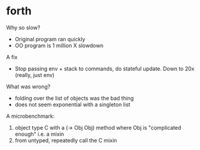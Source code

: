 forth
===

Why so slow?

- Original program ran quickly
- OO program is 1 million X slowdown


A fix
- Stop passing env + stack to commands, do stateful update. Down to 20x
  (really, just env)


What was wrong?
- folding over the list of objects was the bad thing
- does not seem exponential with a singleton list


A microbenchmark:
1. object type C with a (-> Obj Obj) method
   where Obj is "complicated enough" i.e. a mixin
2. from untyped, repeatedly call the C mixin
